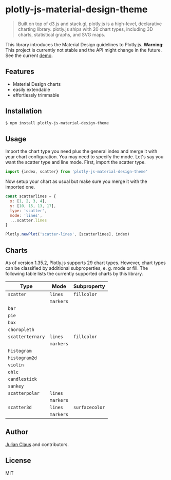 # plotly-js-material-design-theme

> Built on top of d3.js and stack.gl, plotly.js is a high-level, declarative charting library. plotly.js ships with 20 
chart types, including 3D charts, statistical graphs, and SVG maps. 

This library introduces the Material Design guidelines to Plotly.js. **Warning**: This project is currently not stable 
and the API might change in the future. See the current 
[demo](https://ndabap.github.io/plotly-js-material-design-theme/).

## Features

- Material Design charts
- easily extendable
- effortlessly trimmable

## Installation

```bash
$ npm install plotly-js-material-design-theme 
```

## Usage

Import the chart type you need plus the general index and merge it with your chart configuration. You may need to 
specify the mode. Let's say you want the scatter type and line mode. First, import the scatter type.

```js
import {index, scatter} from 'plotly-js-material-design-theme'
```

Now setup your chart as usual but make sure you merge it with the imported one.

```js
const scatterlines = {
  x: [1, 2, 3, 4],
  y: [10, 15, 13, 17],
  type: 'scatter',
  mode: 'lines',
  ...scatter.lines
}

Plotly.newPlot('scatter-lines', [scatterlines], index)
```

## Charts

As of version 1.35.2, Plotly.js supports 29 chart types. However, chart types can be classified by additional 
subproperties, e. g. mode or fill. The following table lists the currently supported charts by this library.

| Type            | Mode        | Subproperty     |
|-----------------|-------------|-----------------|
| `scatter`       | `lines`     | `fillcolor`     |
|                 | `markers`   |                 |
| `bar`           |             |                 |
| `pie`           |             |                 |
| `box`           |             |                 |
| `choropleth`    |             |                 |
| `scatterternary`| `lines`     | `fillcolor`     |
|                 | `markers`   |                 |
| `histogram`     |             |                 |
| `histogram2d`   |             |                 |
| `violin`        |             |                 |
| `ohlc`          |             |                 |
| `candlestick`   |             |                 |
| `sankey`        |             |                 |
| `scatterpolar`  | `lines`     |                 |
|                 | `markers`   |                 |
| `scatter3d`     | `lines`     | `surfacecolor`  |
|                 | `markers`   |                 |   

## Author

[Julian Claus](https://www.julian-claus.de) and contributors.

## License

MIT
